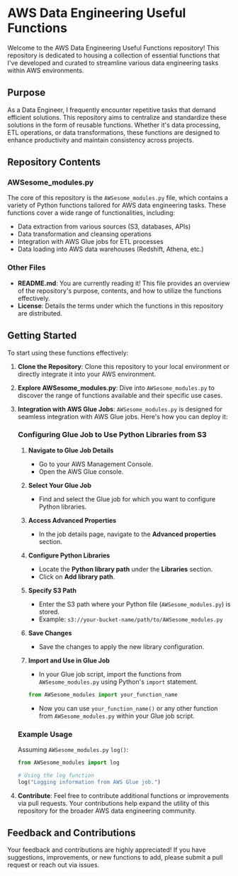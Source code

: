 # AWS Data Engineering Useful Functions

Welcome to the AWS Data Engineering Useful Functions repository! This repository is dedicated to housing a collection of essential functions that I've developed and curated to streamline various data engineering tasks within AWS environments.

## Purpose

As a Data Engineer, I frequently encounter repetitive tasks that demand efficient solutions. This repository aims to centralize and standardize these solutions in the form of reusable functions. Whether it's data processing, ETL operations, or data transformations, these functions are designed to enhance productivity and maintain consistency across projects.

## Repository Contents

### AWSesome_modules.py

The core of this repository is the `AWSesome_modules.py` file, which contains a variety of Python functions tailored for AWS data engineering tasks. These functions cover a wide range of functionalities, including:

- Data extraction from various sources (S3, databases, APIs)
- Data transformation and cleansing operations
- Integration with AWS Glue jobs for ETL processes
- Data loading into AWS data warehouses (Redshift, Athena, etc.)

### Other Files

- **README.md**: You are currently reading it! This file provides an overview of the repository's purpose, contents, and how to utilize the functions effectively.
- **License**: Details the terms under which the functions in this repository are distributed.

## Getting Started

To start using these functions effectively:

1. **Clone the Repository**: Clone this repository to your local environment or directly integrate it into your AWS environment.

2. **Explore AWSesome_modules.py**: Dive into `AWSesome_modules.py` to discover the range of functions available and their specific use cases.

3. **Integration with AWS Glue Jobs**: `AWSesome_modules.py` is designed for seamless integration with AWS Glue jobs. Here's how you can deploy it:

   ### Configuring Glue Job to Use Python Libraries from S3

   1. **Navigate to Glue Job Details**
      - Go to your AWS Management Console.
      - Open the AWS Glue console.

   2. **Select Your Glue Job**
      - Find and select the Glue job for which you want to configure Python libraries.

   3. **Access Advanced Properties**
      - In the job details page, navigate to the **Advanced properties** section.

   4. **Configure Python Libraries**
      - Locate the **Python library path** under the **Libraries** section.
      - Click on **Add library path**.

   5. **Specify S3 Path**
      - Enter the S3 path where your Python file (`AWSesome_modules.py`) is stored.
      - Example: `s3://your-bucket-name/path/to/AWSesome_modules.py`

   6. **Save Changes**
      - Save the changes to apply the new library configuration.

   7. **Import and Use in Glue Job**
      - In your Glue job script, import the functions from `AWSesome_modules.py` using Python's `import` statement.
      ```python
      from AWSesome_modules import your_function_name
      ```
      - Now you can use `your_function_name()` or any other function from `AWSesome_modules.py` within your Glue job script.

   ### Example Usage

   Assuming `AWSesome_modules.py`  `log()`:
   ```python
   from AWSesome_modules import log

   # Using the log function
   log("Logging information from AWS Glue job.")


4. **Contribute**: Feel free to contribute additional functions or improvements via pull requests. Your contributions help expand the utility of this repository for the broader AWS data engineering community.

## Feedback and Contributions

Your feedback and contributions are highly appreciated! If you have suggestions, improvements, or new functions to add, please submit a pull request or reach out via issues.